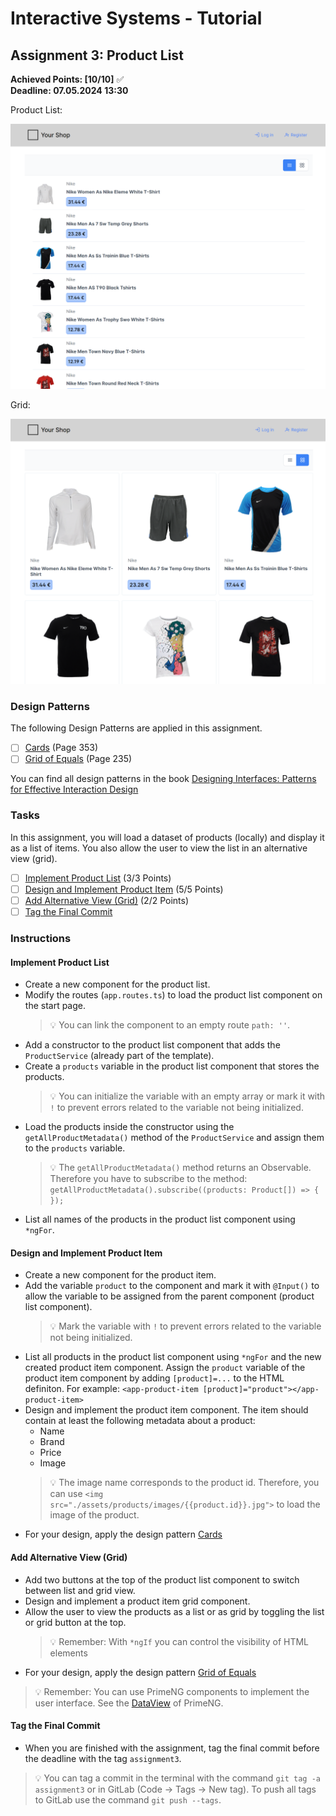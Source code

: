 # Interactive Systems - Tutorial

## Assignment 3: Product List

**Achieved Points: [10/10]** ✅  
**Deadline: 07.05.2024 13:30**  

Product List:

<img src="images/assignment3_teaser_1.png"  width="600">

Grid:

<img src="images/assignment3_teaser_2.png"  width="600">

### Design Patterns

The following Design Patterns are applied in this assignment.

- [ ] [Cards](https://ebookcentral.proquest.com/lib/uni-konstanz/reader.action?docID=5996435&ppg=373) (Page 353)
- [ ] [Grid of Equals](https://ebookcentral.proquest.com/lib/uni-konstanz/reader.action?docID=5996435&ppg=255) (Page 235)

You can find all design patterns in the book [Designing Interfaces: Patterns for Effective Interaction Design](https://ebookcentral.proquest.com/lib/uni-konstanz/detail.action?docID=5996435)

### Tasks

In this assignment, you will load a dataset of products (locally) and display it as a list of items. You also allow the user to view the list in an alternative view (grid).

- [ ] [Implement Product List](#implement-product-list) (3/3 Points)
- [ ] [Design and Implement Product Item](#design-and-implement-product-item) (5/5 Points)
- [ ] [Add Alternative View (Grid)](#add-alternative-view-grid) (2/2 Points)
- [ ] [Tag the Final Commit](#tag-the-final-commit)

### Instructions

#### Implement Product List

- Create a new component for the product list.
- Modify the routes (`app.routes.ts`) to load the product list component on the start page.
  > 💡 You can link the component to an empty route `path: ''`.
- Add a constructor to the product list component that adds the `ProductService` (already part of the template).
- Create a `products` variable in the product list component that stores the products. 
  > 💡 You can initialize the variable with an empty array or mark it with `!` to prevent errors related to the variable not being initialized. 
- Load the products inside the constructor using the `getAllProductMetadata()` method of the `ProductService` and assign them to the `products` variable.
  > 💡 The `getAllProductMetadata()` method returns an Observable. Therefore you have to subscribe to the method: `getAllProductMetadata().subscribe((products: Product[]) => { });`
- List all names of the products in the product list component using `*ngFor`.

#### Design and Implement Product Item

- Create a new component for the product item.
- Add the variable `product` to the component and mark it with `@Input()` to allow the variable to be assigned from the parent component (product list component).
  > 💡 Mark the variable with `!` to prevent errors related to the variable not being initialized.
- List all products in the product list component using `*ngFor` and the new created product item component. Assign the `product` variable of the product item component by adding `[product]=...` to the HTML definiton. For example: `<app-product-item [product]="product"></app-product-item>`
- Design and implement the product item component. The item should contain at least the following metadata about a product:
  - Name
  - Brand
  - Price
  - Image
  > 💡 The image name corresponds to the product id. Therefore, you can use `<img src="./assets/products/images/{{product.id}}.jpg">` to load the image of the product.
- For your design, apply the design pattern [Cards](https://ebookcentral.proquest.com/lib/uni-konstanz/reader.action?docID=5996435&ppg=373)

#### Add Alternative View (Grid)

- Add two buttons at the top of the product list component to switch between list and grid view.
- Design and implement a product item grid component.
- Allow the user to view the products as a list or as grid by toggling the list or grid button at the top.
  > 💡 Remember: With `*ngIf` you can control the visibility of HTML elements
- For your design, apply the design pattern [Grid of Equals](https://ebookcentral.proquest.com/lib/uni-konstanz/reader.action?docID=5996435&ppg=255)

> 💡 Remember: You can use PrimeNG components to implement the user interface. See the [DataView](https://primeng.org/dataview) of PrimeNG.

#### Tag the Final Commit

- When you are finished with the assignment, tag the final commit before the deadline with the tag `assignment3`.

> 💡 You can tag a commit in the terminal with the command `git tag -a assignment3` or in GitLab (Code -> Tags -> New tag). To push all tags to GitLab use the command `git push --tags`.
